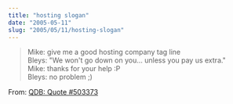 ```yaml
--- 
title: "hosting slogan"
date: "2005-05-11"
slug: "2005/05/11/hosting-slogan"
---
```

<blockquote>Mike: give me a good hosting company tag line<br />
Bleys: "We won't go down on you... unless you pay us extra."<br />
Mike: thanks for your help :P<br />
Bleys: no problem ;)</blockquote>

From: <a href="http://bash.org/?503373">QDB: Quote #503373</a>
